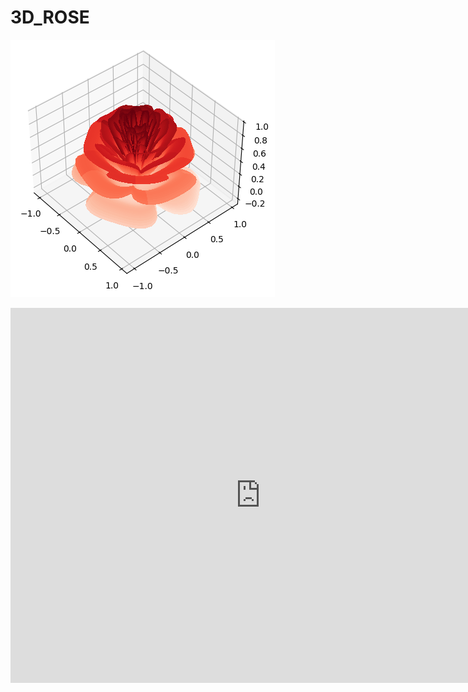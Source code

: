 # 3D_ROSE
![](https://github.com/ashanjayamal/3D_ROSE/blob/02ca3cfa583dc107aa4e9eb70044c11b647b648f/output.png)



<iframe src="https://3d-rose-ashan.netlify.app" width="800" height="600" frameborder="0"></iframe>
